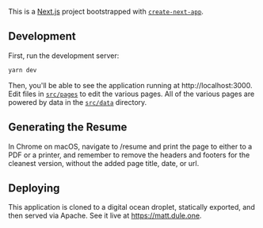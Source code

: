 This is a [Next.js](https://nextjs.org/) project bootstrapped with [`create-next-app`](https://github.com/vercel/next.js/tree/canary/packages/create-next-app).

## Development

First, run the development server:

```sh
yarn dev
```

Then, you'll be able to see the application running at http://localhost:3000. Edit files in [`src/pages`](./src/pages) to edit the various pages. All of the various pages are powered by data in the [`src/data`](./src/data) directory.

## Generating the Resume

In Chrome on macOS, navigate to /resume and print the page to either to a PDF or a printer, and remember to remove the headers and footers for the cleanest version, without the added page title, date, or url.

## Deploying

This application is cloned to a digital ocean droplet, statically exported, and then served via Apache. See it live at https://matt.dule.one.
